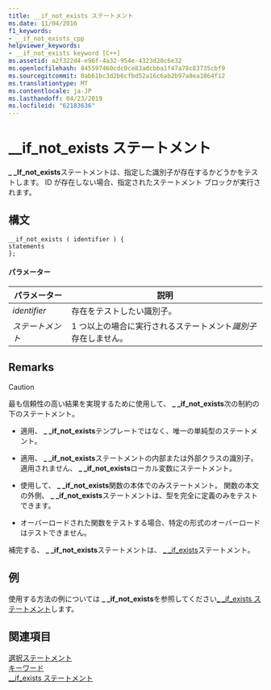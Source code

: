 ```yaml
---
title: __if_not_exists ステートメント
ms.date: 11/04/2016
f1_keywords:
- __if_not_exists_cpp
helpviewer_keywords:
- __if_not_exists keyword [C++]
ms.assetid: a2f322d4-e96f-4a32-954e-4323d20c6e32
ms.openlocfilehash: 845597460cdc0ce83adcbba1f47a78c83735cbf9
ms.sourcegitcommit: 0ab61bc3d2b6cfbd52a16c6ab2b97a8ea1864f12
ms.translationtype: MT
ms.contentlocale: ja-JP
ms.lasthandoff: 04/23/2019
ms.locfileid: "62183636"
---
```

# <a name="ifnotexists-statement"></a>__if_not_exists ステートメント

**_ _If_not_exists**ステートメントは、指定した識別子が存在するかどうかをテストします。 ID が存在しない場合、指定されたステートメント ブロックが実行されます。

## <a name="syntax"></a>構文

```
__if_not_exists ( identifier ) {
statements
};
```

#### <a name="parameters"></a>パラメーター

|パラメーター|説明|
|---------------|-----------------|
|*identifier*|存在をテストしたい識別子。|
|*ステートメント*|1 つ以上の場合に実行されるステートメント*識別子*存在しません。|

## <a name="remarks"></a>Remarks

> [!CAUTION]
>  最も信頼性の高い結果を実現するために使用して、 **_ _if_not_exists**次の制約の下のステートメント。

- 適用、 **_ _if_not_exists**テンプレートではなく、唯一の単純型のステートメント。

- 適用、 **_ _if_not_exists**ステートメントの内部または外部クラスの識別子。 適用されません、 **_ _if_not_exists**ローカル変数にステートメント。

- 使用して、 **_ _if_not_exists**関数の本体でのみステートメント。 関数の本文の外側、 **_ _if_not_exists**ステートメントは、型を完全に定義のみをテストできます。

- オーバーロードされた関数をテストする場合、特定の形式のオーバーロードはテストできません。

補完する、 **_ _if_not_exists**ステートメントは、 [_ _if_exists](../cpp/if-exists-statement.md)ステートメント。

## <a name="example"></a>例

使用する方法の例については **_ _if_not_exists**を参照してください[_ _if_exists ステートメント](../cpp/if-exists-statement.md)します。

## <a name="see-also"></a>関連項目

[選択ステートメント](../cpp/selection-statements-cpp.md)<br/>
[キーワード](../cpp/keywords-cpp.md)<br/>
[__if_exists ステートメント](../cpp/if-exists-statement.md)